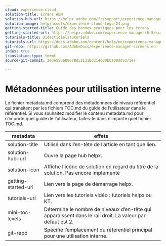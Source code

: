 ```yaml
---
cloud: experience-cloud
solution-title: Écrans AEM
solution-hub-url: https://helpx.adobe.com/fr/support/experience-manager/6-5.html
solution-image: help/assets/experience-cloud-logo-24.png
getting-started-title: Guide des bonnes pratiques pour les écrans
getting-started-url: https://helpx.adobe.com/experience-manager/6-5/screens/user-guide.html
tutorials-title: DidacticielsTutoriels
tutorials-url: https://docs.adobe.com/content/help/en/experience-manager-screens/using/about-guide.html
git-repo: https://github.com/AdobeDocs/experience-manager-screens.en
index: true
translation-type: tm+mt
source-git-commit: 3e0e550688078d52131bd314c00bba00dd5d71e7

---
```



# Métadonnées pour utilisation interne

Le fichier metadata.md comprend des métadonnées de niveau référentiel qui transitent par les fichiers TOC.md du guide de l’utilisateur dans le référentiel. Si vous souhaitez modifier le contenu metadata.md pour n’importe quel guide de l’utilisateur, faites-le dans n’importe quel fichier TOC.md.

| metadata | effets |
|--- |--- |
| solution-title | Utilisé dans l’en-tête de l’article en tant que lien. |
| solution-hub-url | Ouvre la page hub helpx. |
| solution-icon | Affiche l’icône de solution en regard du titre de la solution. Pas encore implémenté |
| getting-started-url | Lien vers la page de démarrage helpx. |
| tutorials-url | Lien vers les tutoriels vidéo : tutoriels helpx ou KT. |
| mini-toc-levels | Détermine le nombre de niveaux d’en-tête qui apparaissent dans le rail droit. La valeur par défaut est 2. |
| git-repo | Spécifie l’emplacement du référentiel principal pour une utilisation interne. |
